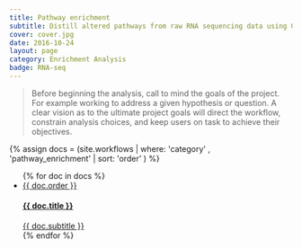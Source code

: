 ```yaml
---
title: Pathway enrichment
subtitle: Distill altered pathways from raw RNA sequencing data using Gene Set enrichment Analysis.
cover: cover.jpg
date: 2016-10-24
layout: page
category: Enrichment Analysis
badge: RNA-seq
---
```


> Before beginning the analysis, call to mind the goals of the project. For example working to address a given hypothesis or question. A clear vision as to the ultimate project goals will direct the workflow, constrain analysis choices, and keep users on task to achieve their objectives.

{% assign docs = (site.workflows | where: 'category' , 'pathway_enrichment' | sort: 'order' ) %}

<div class="progress-tracker-wrapper">
  <ul class="progress-tracker progress-tracker--vertical">
    {% for doc in docs %}    
      <li class="progress-step" >
        <a class="progress-tracker-link" href="{{ site.baseurl }}{{ doc.url }}">
          <span class="progress-marker">{{ doc.order }}</span>
          <span class="progress-text">
            <h4 class="progress-title">{{ doc.title }}</h4>
            {{ doc.subtitle }}
          </span>
        </a>
      </li>
    {% endfor %}
  </ul>
  <div id="progress-tracker-content"></div>
</div>
